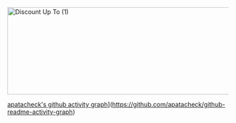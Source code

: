 
<img width="600" height="200" alt="Discount Up To (1)" src="https://github.com/user-attachments/assets/bb8c85ae-1e08-453d-8e3d-fac4bfc08ac1" />



[apatacheck's github activity graph](https://github-readme-activity-graph.vercel.app/graph?username=apatacheck&theme=redical)](https://github.com/apatacheck/github-readme-activity-graph)
